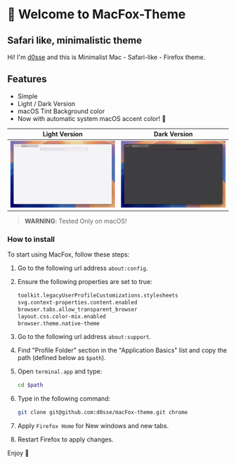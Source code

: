 # 👋 Welcome to MacFox-Theme

## Safari like, minimalistic theme

Hi! I'm [d0sse](https://github.com/d0sse) and this is Minimalist Mac - Safari-like - Firefox theme.

## Features

- Simple
- Light / Dark Version
- macOS Tint Background color
- Now with automatic system macOS accent color! 🎨

| Light Version | Dark Version |
|---|---|
|![Light Screenshot](screen-light.jpg "Screen")|![Dark Screenshot](screen-dark.jpg "Screen")|

> **WARNING**: Tested Only on macOS!

### How to install

To start using MacFox, follow these steps:

1. Go to the following url address `about:config`.
2. Ensure the following properties are set to true:

    ```text
    toolkit.legacyUserProfileCustomizations.stylesheets
    svg.context-properties.content.enabled
    browser.tabs.allow_transparent_browser
    layout.css.color-mix.enabled
    browser.theme.native-theme
    ```

3. Go to the following url address `about:support`.
4. Find "Profile Folder" section in the "Application Basics" list and copy the path (defined below as `$path`).
5. Open `terminal.app` and type:

    ```bash
    cd $path
    ```

6. Type in the following command:

    ```bash
    git clone git@github.com:d0sse/macFox-theme.git chrome
    ```

7. Apply `Firefox Home` for New windows and new tabs.

8. Restart Firefox to apply changes.

Enjoy 🎉
